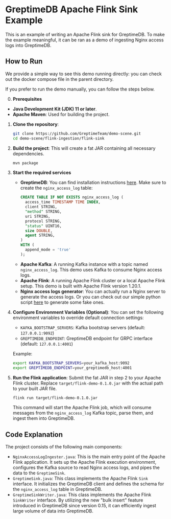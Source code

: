 # GreptimeDB Apache Flink Sink Example

This is an example of writing an Apache Flink sink for GreptimeDB. To make the example meaningful, it can be ran as a demo of ingesting Nginx access logs into GreptimeDB.

## How to Run

We provide a simple way to see this demo running directly: you can check out the docker compose file in the parent directory.

If you prefer to run the demo manually, you can follow the steps below.

0. **Prerequisites**

* **Java Development Kit (JDK) 11 or later**.
* **Apache Maven**: Used for building the project.

1. **Clone the repository**:

   ```bash
   git clone https://github.com/GreptimeTeam/demo-scene.git
   cd demo-scene/flink-ingestion/flink-sink
   ```

2. **Build the project**:
   This will create a fat JAR containing all necessary dependencies.

   ```bash
   mvn package
   ```

3. **Start the required services**

    * **GreptimeDB**: You can find installation
      instructions [here](https://docs.greptime.com/getting-started/installation/overview). Make sure to create the
      `nginx_access_log` table:
      ```sql
      CREATE TABLE IF NOT EXISTS nginx_access_log (
        access_time TIMESTAMP TIME INDEX,
        client STRING,
        "method" STRING,
        uri STRING,
        protocol STRING,
        "status" UINT16,
        size DOUBLE,
        agent STRING,
      )
      WITH (
        append_mode = 'true'
      );
      ```
    * **Apache Kafka**: A running Kafka instance with a topic named `nginx_access_log`. This demo uses Kafka to consume
      Nginx access logs.
    * **Apache Flink**: A running Apache Flink cluster or a local Apache Flink setup. This demo is built with Apache
      Flink version 1.20.1.
    * **Nginx access logs generator**: You can actually run a Nginx server to generate the access logs. Or you can check
      out our simple python script [here](https://github.com/GreptimeTeam/demo-scene/flink-ingestion/producer/app.py) to
      generate some fake ones.

4. **Configure Environment Variables (Optional)**:
   You can set the following environment variables to override default connection settings:

    * `KAFKA_BOOTSTRAP_SERVERS`: Kafka bootstrap servers (default: `127.0.0.1:9092`)
    * `GREPTIMEDB_ENDPOINT`: GreptimeDB endpoint for GRPC interface (default: `127.0.0.1:4001`)

   Example:
   ```bash
   export KAFKA_BOOTSTRAP_SERVERS=your_kafka_host:9092
   export GREPTIMEDB_ENDPOINT=your_greptimedb_host:4001
   ```

5. **Run the Flink application**:
   Submit the fat JAR in step 2 to your Apache Flink cluster. Replace `target/flink-demo-0.1.0.jar` with the actual path
   to your built JAR file.

   ```bash
   flink run target/flink-demo-0.1.0.jar
   ```

   This command will start the Apache Flink job, which will consume messages from the `nginx_access_log` Kafka topic,
   parse them, and ingest them into GreptimeDB.

## Code Explanation

The project consists of the following main components:

* `NginxAccessLogIngester.java`: This is the main entry point of the Apache Flink application. It sets up the Apache
  Flink execution environment, configures the Kafka source to read Nginx access logs, and pipes the data to the
  `GreptimeSink`.
* `GreptimeSink.java`: This class implements the Apache Flink `Sink` interface. It initializes the GreptimeDB client and
  defines the schema for the `nginx_access_log` table in GreptimeDB.
* `GreptimeSinkWriter.java`: This class implements the Apache Flink `SinkWriter` interface. By utilizing the new "bulk
  insert" feature introduced in GreptimeDB since version 0.15, it can efficiently ingest large volume of data into
  GreptimeDB.
